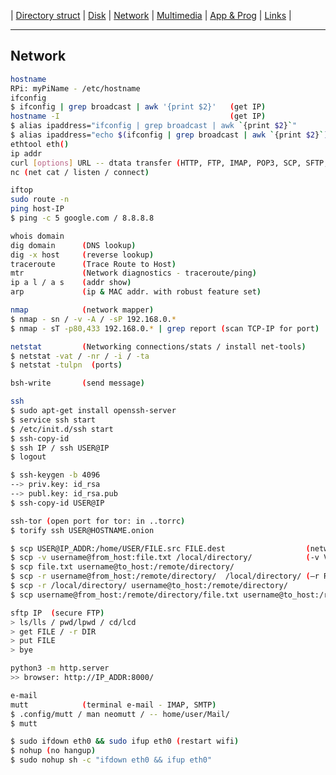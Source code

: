 | [Directory struct](https://github.com/octopusengine/linux/blob/master/directory_struct.md) | [Disk](https://github.com/octopusengine/linux/blob/master/disk.md) | [Network](https://github.com/octopusengine/linux/blob/master/network.md) | [Multimedia](https://github.com/octopusengine/linux/blob/master/multimedia.md) | [App & Prog](https://github.com/octopusengine/linux/blob/master/app_prg.md) | [Links](https://github.com/octopusengine/linux/blob/master/links.md) |

---

## Network

```bash
hostname 
RPi: myPiName - /etc/hostname
ifconfig
$ ifconfig | grep broadcast | awk '{print $2}'   (get IP)
hostname -I                                      (get IP)
$ alias ipaddress="ifconfig | grep broadcast | awk `{print $2}`" 
$ alias ipaddress="echo $(ifconfig | grep broadcast | awk `{print $2}`)" 
ethtool eth()
ip addr
curl [options] URL -- dtata transfer (HTTP, FTP, IMAP, POP3, SCP, SFTP, SMTP, TFTP, TELNET, LDAP or FILE)
nc (net cat / listen / connect)

iftop
sudo route -n
ping host-IP
$ ping -c 5 google.com / 8.8.8.8

whois domain
dig domain      (DNS lookup)
dig -x host     (reverse lookup)
traceroute      (Trace Route to Host)
mtr             (Network diagnostics - traceroute/ping)
ip a l / a s    (addr show)
arp             (ip & MAC addr. with robust feature set)

nmap            (network mapper)
$ nmap - sn / -v -A / -sP 192.168.0.*
$ nmap - sT -p80,433 192.168.0.* | grep report (scan TCP-IP for port)

netstat         (Networking connections/stats / install net-tools)
$ netstat -vat / -nr / -i / -ta 
$ netstat -tulpn  (ports)

bsh-write       (send message)

ssh
$ sudo apt-get install openssh-server
$ service ssh start
$ /etc/init.d/ssh start
$ ssh-copy-id
$ ssh IP / ssh USER@IP
$ logout

$ ssh-keygen -b 4096
--> priv.key: id_rsa
--> publ.key: id_rsa.pub
$ ssh-copy-id USER@IP

ssh-tor (open port for tor: in ..torrc)
$ torify ssh USER@HOSTNAME.onion

$ scp USER@IP_ADDR:/home/USER/FILE.src FILE.dest                  (netw copy)
$ scp -v username@from_host:file.txt /local/directory/            (-v Verbose mode) 
$ scp file.txt username@to_host:/remote/directory/
$ scp -r username@from_host:/remote/directory/  /local/directory/ (–r Recursively copy entire directories)
$ scp -r /local/directory/ username@to_host:/remote/directory/
$ scp username@from_host:/remote/directory/file.txt username@to_host:/remote/directory/

sftp IP  (secure FTP) 
> ls/lls / pwd/lpwd / cd/lcd
> get FILE / -r DIR
> put FILE
> bye

python3 -m http.server
>> browser: http://IP_ADDR:8000/

e-mail
mutt            (terminal e-mail - IMAP, SMTP)
$ .config/mutt / man neomutt / -- home/user/Mail/
$ mutt 

$ sudo ifdown eth0 && sudo ifup eth0 (restart wifi)
$ nohup (no hangup)
$ sudo nohup sh -c "ifdown eth0 && ifup eth0"
```
